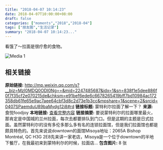 ```yaml
---
title: "2018-04-07 10:14:23"
date: 2018-04-07T10:00:00+08:00
draft: false
categories: ["moments","2018","2018-04"]
tags: ["朋友圈","生活记录"]
summary: "2018-04-07 10:14:23..."
---
```


看饿了～拉面是很疗愈的食物。

![Media 1](/Moments/photos/2018-04-07/201804071014230.jpg)

## 相关链接

**原始链接:** http://mp.weixin.qq.com/s?__biz=MzI0MDQ0ODI0Ng==&mid=2247485687&idx=1&sn=838f1e5dee886f0f7f35cf2e070215de&chksm=e91bef6ede6c6678265419bff7bd10984ac172358db61fe65e9ac7aee64cbf3d8c2d73e1b3cc&mpshare=1&scene=2&srcid=0407SPaemduU89baMydg12i8#rd
**链接标题:** 蒙特利尔拉面了解一下？
**来源:** 食悦foodjoy
**本地链接:** [查看完整内容](/link_content/2018/04/2018-04-07/link_content/)
**链接摘要:** 要说蒙特利尔的拉面哪里最火，那肯定是中国城的兰州拉面，每次去都要排队到门口。但是这期的主题是日式拉面。虽然蒙特利尔的没有多伦多那么多有名的连锁拉面馆，但是我们拉面馆也都是颇具特色的。首先来说说downtown的面馆Misoya地址：2065A Bishop Montréal, QC H3G 2E8先来讲一家老店，Misoya是一个位于downtown的半地下餐厅，在我最初来到蒙特利尔的时候，拉面店...
**包含图片:** 8 张

